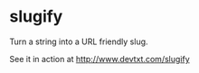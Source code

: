 slugify
=======

Turn a string into a URL friendly slug.

See it in action at http://www.devtxt.com/slugify
